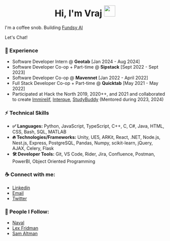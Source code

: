 <h1 align="center">Hi, I'm Vraj <img src="https://media.giphy.com/media/hvRJCLFzcasrR4ia7z/giphy.gif" width="35"></h1>

I'm a coffee snob. Building [Fundsy AI](https://www.tryfundsy.xyz)

Let's Chat!

### 🚀 Experience
- Software Developer Intern @ **Geotab** [Jan 2024 - Aug 2024]
- Software Developer Co-op + Part-time @ **Sipstack** [Sept 2022 - Sept 2023]
- Software Developer Co-op @ **Mavennet** [Jan 2022 - April 2022]
- Full Stack Developer Co-op + Part-time @ **Quicktab** [May 2021 - May 2022]
- Participated at Hack the North 2019, 2020++, and 2021 and collaborated to create [Immirelif](https://devpost.com/software/immireleif), [Interque](https://devpost.com/software/project-interque), [StudyBuddy](https://devpost.com/software/studybuddy-avb2u4) (Mentored during 2023, 2024)

### ⚡ Technical Skills
- **✅ Languages:** Python, JavaScript, TypeScript, C++, C, C#, Java, HTML, CSS, Bash, SQL, MATLAB
- **🔥 Technologies/Frameworks:** Unity, UE5, ARKit, React, .NET, Node.js, Nest.js, Express, PostgreSQL, Pandas, Numpy, scikit-learn, jQuery, AJAX, Celery, Flask
- **🛠️ Developer Tools:** Git, VS Code, Rider, Jira, Confluence, Postman, PowerBI, Object Oriented Programming

### ☕️ Connect with me:
- [Linkedin](https://www.linkedin.com/in/therealvrajpatel/)
- [Email](vsp479@gmail.com)
- [Twitter](https://x.com/chocomufn)

### :brain: People I Follow:
- [Naval](https://twitter.com/naval)
- [Lex Fridman](https://twitter.com/lexfridman)
- [Sam Altman](https://twitter.com/sama)


